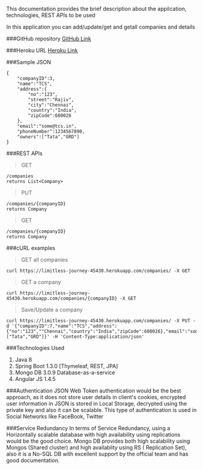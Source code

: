 This documentation provides the brief description about the appilcation, technologies, REST APIs to be used

In this application you can add/update/get and getall companies and details

###GitHub repository
[GitHub Link][1]
	
###Heroku URL
[Heroku Link][2]	
	
###Sample JSON

	{
		"companyID":3,
		"name":"TCS",
		"address":{
			"no":"123",
			"street":"Rajiv",
			"city":"Chennai",
			"country":"India",
			"zipCode":600026
		},
		"email":"some@tcs.in",
		"phoneNumber":1234567890,
		"owners":["Tata","GRD"]
	}

###REST APIs
	
> GET
	
	/companies 
	returns List<Company>
	
> PUT
	
	/companies/{companyID}
	returns Company
	
> GET
	
	/companies/{companyID}
	returns Company

###cURL examples

> GET all companies

	curl https://limitless-journey-45430.herokuapp.com/companies/ -X GET

> GET a company

	curl https://limitless-journey-45430.herokuapp.com/companies/{companyID} -X GET

> Save/Update a company

	curl https://limitless-journey-45430.herokuapp.com/companies/ -X PUT -d '{"companyID":7,"name":"TCS","address":{"no":"123",""Chennai","country":"India","zipCode":600026},"email":"some@tcs.in","phoneNumber":1234567890,"owners":["Tata","GRD"]}' -H 'Content-Type:application/json'

###Technologies Used
1.	Java 8
2.	Spring Boot 1.3.0 [Thymeleaf, REST, JPA]
3.	Mongo DB 3.0.9 Database-as-a-service
4.	Angular JS 1.4.5
	
###Authentication
JSON Web Token authentication would be the best approach, as it does not store user details in client's cookies, 
encrypted user information in JSON is stored in Local Storage, decrypted using the private key and also it can be scalable.
This type of authentication is used in Social Networks like FaceBook, Twitter
	
###Service Redundancy
In terms of Service Redundancy, using a Horizontally scalable database with high availability using replications would be the good choice.
Mongo DB provides both high scalability using Mongos (Shared cluster) and high availablity using RS ( Replication Set), also it is a No-SQL DB with excellent support by the official team and has good documentation.    

  [1]: https://github.com/nsaravanas/ubuntu-eclipse/tree/master/spring-boot-angular-js/spring-boot-angular-js
  [2]: https://limitless-journey-45430.herokuapp.com/	